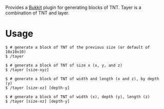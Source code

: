 Provides a [Bukkit](http://bukkit.org/) plugin for generating blocks of TNT. Tayer is a combination of TNT and layer.

# Usage

    $ # generate a block of TNT of the previous size (or default of 10x10x10)
    $ /tayer

    $ # generate a block of TNT of size x (x, y, and z)
    $ /tayer [size-xyz]

    $ # generate a block of TNT of width and length (x and z), by depth (y)
    $ /tayer [size-xz] [depth-y]

    $ # generate a block of TNT of width (x), depth (y), length (z)
    $ /tayer [size-xz] [depth-y]

